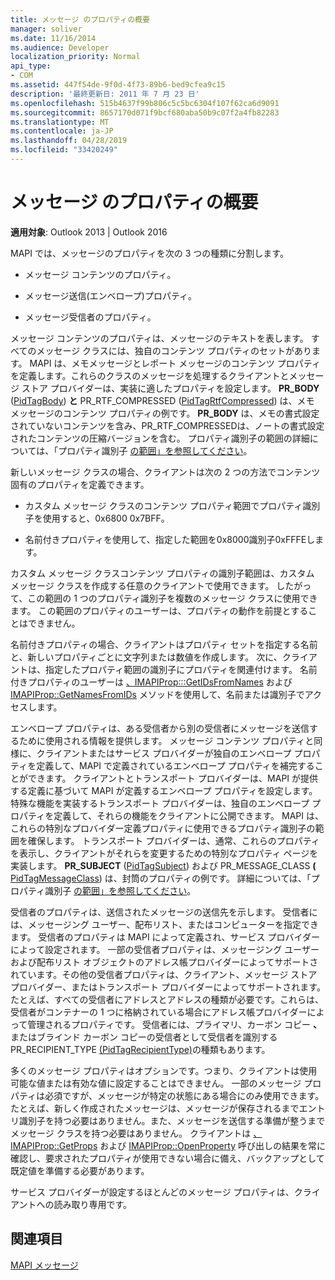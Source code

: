 ```yaml
---
title: メッセージ のプロパティの概要
manager: soliver
ms.date: 11/16/2014
ms.audience: Developer
localization_priority: Normal
api_type:
- COM
ms.assetid: 447f54de-9f0d-4f73-89b6-bed9cfea9c15
description: '最終更新日: 2011 年 7 月 23 日'
ms.openlocfilehash: 515b4637f99b806c5c5bc6304f107f62ca6d9091
ms.sourcegitcommit: 8657170d071f9bcf680aba50b9c07f2a4fb82283
ms.translationtype: MT
ms.contentlocale: ja-JP
ms.lasthandoff: 04/28/2019
ms.locfileid: "33420249"
---
```

# <a name="message-properties-overview"></a>メッセージ のプロパティの概要

  
  
**適用対象**: Outlook 2013 | Outlook 2016 
  
MAPI では、メッセージのプロパティを次の 3 つの種類に分割します。
  
- メッセージ コンテンツのプロパティ。
    
- メッセージ送信(エンベロープ)プロパティ。
    
- メッセージ受信者のプロパティ。
    
メッセージ コンテンツのプロパティは、メッセージのテキストを表します。 すべてのメッセージ クラスには、独自のコンテンツ プロパティのセットがあります。 MAPI は、メモメッセージとレポート メッセージのコンテンツ プロパティを定義します。これらのクラスのメッセージを処理するクライアントとメッセージ ストア プロバイダーは、実装に適したプロパティを設定します。 **PR_BODY** ([PidTagBody](pidtagbody-canonical-property.md)) **と** PR_RTF_COMPRESSED ([PidTagRtfCompressed](pidtagrtfcompressed-canonical-property.md)) は、メモ メッセージのコンテンツ プロパティの例です。 **PR_BODY** は、メモの書式設定されていないコンテンツを含み、PR_RTF_COMPRESSEDは、ノートの書式設定されたコンテンツの圧縮バージョンを含む。 プロパティ識別子の範囲の詳細については、「プロパティ識別子 [の範囲」を参照してください](property-identifier-ranges.md)。
  
新しいメッセージ クラスの場合、クライアントは次の 2 つの方法でコンテンツ固有のプロパティを定義できます。
  
- カスタム メッセージ クラスのコンテンツ プロパティ範囲でプロパティ識別子を使用すると、0x6800 0x7BFF。
    
- 名前付きプロパティを使用して、指定した範囲を0x8000識別子0xFFFEします。
    
カスタム メッセージ クラスコンテンツ プロパティの識別子範囲は、カスタム メッセージ クラスを作成する任意のクライアントで使用できます。 したがって、この範囲の 1 つのプロパティ識別子を複数のメッセージ クラスに使用できます。 この範囲のプロパティのユーザーは、プロパティの動作を前提とすることはできません。 
  
名前付きプロパティの場合、クライアントはプロパティ セットを指定する名前と、新しいプロパティごとに文字列または数値を作成します。 次に、クライアントは、指定したプロパティ範囲の識別子にプロパティを関連付けます。 名前付きプロパティのユーザーは [、IMAPIProp:::GetIDsFromNames](imapiprop-getidsfromnames.md) および [IMAPIProp::GetNamesFromIDs](imapiprop-getnamesfromids.md) メソッドを使用して、名前または識別子でアクセスします。 
  
エンベロープ プロパティは、ある受信者から別の受信者にメッセージを送信するために使用される情報を提供します。 メッセージ コンテンツ プロパティと同様に、クライアントまたはサービス プロバイダーが独自のエンベロープ プロパティを定義して、MAPI で定義されているエンベロープ プロパティを補完することができます。 クライアントとトランスポート プロバイダーは、MAPI が提供する定義に基づいて MAPI が定義するエンベロープ プロパティを設定します。 特殊な機能を実装するトランスポート プロバイダーは、独自のエンベロープ プロパティを定義して、それらの機能をクライアントに公開できます。 MAPI は、これらの特別なプロバイダー定義プロパティに使用できるプロパティ識別子の範囲を確保します。 トランスポート プロバイダーは、通常、これらのプロパティを表示し、クライアントがそれらを変更するための特別なプロパティ ページを実装します。 **PR_SUBJECT** ([PidTagSubject](pidtagsubject-canonical-property.md)) および PR_MESSAGE_CLASS **(** [PidTagMessageClass](pidtagmessageclass-canonical-property.md)) は、封筒のプロパティの例です。 詳細については、「プロパティ識別子 [の範囲」を参照してください](property-identifier-ranges.md)。
  
受信者のプロパティは、送信されたメッセージの送信先を示します。 受信者には、メッセージング ユーザー、配布リスト、またはコンピューターを指定できます。 受信者のプロパティは MAPI によって定義され、サービス プロバイダーによって設定されます。 一部の受信者プロパティは、メッセージング ユーザーおよび配布リスト オブジェクトのアドレス帳プロバイダーによってサポートされています。その他の受信者プロパティは、クライアント、メッセージ ストア プロバイダー、またはトランスポート プロバイダーによってサポートされます。 たとえば、すべての受信者にアドレスとアドレスの種類が必要です。これらは、受信者がコンテナーの 1 つに格納されている場合にアドレス帳プロバイダーによって管理されるプロパティです。 受信者には、プライマリ、カーボン コピー **、** またはブラインド カーボン コピーの受信者として受信者を識別するPR_RECIPIENT_TYPE [(PidTagRecipientType)](pidtagrecipienttype-canonical-property.md)の種類もあります。
  
多くのメッセージ プロパティはオプションです。つまり、クライアントは使用可能な値または有効な値に設定することはできません。 一部のメッセージ プロパティは必須ですが、メッセージが特定の状態にある場合にのみ使用できます。 たとえば、新しく作成されたメッセージは、メッセージが保存されるまでエントリ識別子を持つ必要はありません。また、メッセージを送信する準備が整うまでメッセージ クラスを持つ必要はありません。 クライアントは [、IMAPIProp::GetProps](imapiprop-getprops.md) および [IMAPIProp::OpenProperty](imapiprop-openproperty.md) 呼び出しの結果を常に確認し、要求されたプロパティが使用できない場合に備え、バックアップとして既定値を準備する必要があります。 
  
サービス プロバイダーが設定するほとんどのメッセージ プロパティは、クライアントへの読み取り専用です。 
  
## <a name="see-also"></a>関連項目



[MAPI メッセージ](mapi-messages.md)

